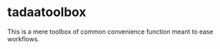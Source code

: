 <!-- README.md is generated from README.Rmd. Please edit that file -->
tadaatoolbox
============

This is a mere toolbox of common convenience function meant to ease workflows.
